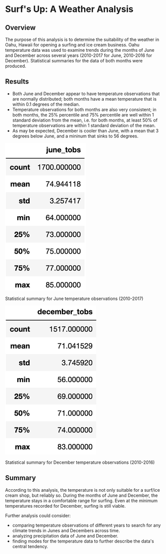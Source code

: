 # Surf's Up: A Weather Analysis

## Overview

The purpose of this analysis is to determine the suitability of the weather in Oahu, Hawaii for opening a surfing and ice cream business. Oahu temperature data was used to examine trends during the months of June and December across several years (2010-2017 for June, 2010-2016 for December). Statistical summaries for the data of both months were produced.

## Results

- Both June and December appear to have temperature observations that are normally distributed; both months have a mean temperature that is within 0.1 degrees of the median.
- Temperature observations for both months are also very consistent; in both months, the 25% percentile and 75% percentile are well within 1 standard deviation from the mean, i.e. for both months, at least 50% of temperature observations are within 1 standard deviation of the mean.
- As may be expected, December is cooler than June, with a mean that 3 degrees below June, and a mininum that sinks to 56 degrees.

![june summary](Resources/june_summary.png)

Statistical summary for June temperature observations (2010-2017)

![december summary](Resources/december_summary.png)

Statistical summary for December temperature observations (2010-2016)

## Summary

According to this analysis, the temperature is not only suitable for a surf/ice cream shop, but reliably so. During the months of June and December, the temperature stays in a comfortable range for surfing. Even at the minimum temperatures recorded for December, surfing is still viable.

Further analysis could consider:
- comparing temperature observations of different years to search for any climate trends in Junes and Decembers across time.
- analyzing precipitation data of June and December.
- finding modes for the temperature data to further describe the data's central tendency.
